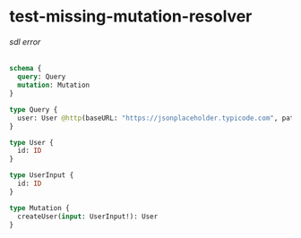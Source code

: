# test-missing-mutation-resolver

###### sdl error

####

```graphql @server
schema {
  query: Query
  mutation: Mutation
}

type Query {
  user: User @http(baseURL: "https://jsonplaceholder.typicode.com", path: "/user/1")
}

type User {
  id: ID
}

type UserInput {
  id: ID
}

type Mutation {
  createUser(input: UserInput!): User
}
```
